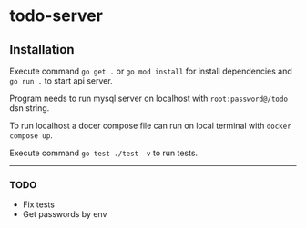 # todo-server

## Installation

Execute command ``go get .`` or ``go mod install`` for install dependencies and ``go run .`` to start api server.

Program needs to run mysql server on localhost with ``root:password@/todo`` dsn string.

To run localhost a docer compose file can run on local terminal with ``docker compose up``.

Execute command ``go test ./test -v`` to run tests.

---

### TODO
* Fix tests
* Get passwords by env
